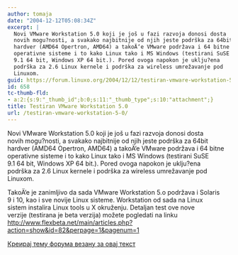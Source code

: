 ```yaml
---
author: tomaja
date: "2004-12-12T05:08:34Z"
excerpt: |
  Novi VMware Workstation 5.0 koji je još u fazi razvoja donosi dosta
  novih mogu?nosti, a svakako najbitnije od njih jeste podrška za 64bit
  hardver (AMD64 Opertron, AMD64) a takoÄ‘e VMware podržava i 64 bitne
  operativne sisteme i to kako Linux tako i MS Windows (testirani SuSE
  9.1 64 bit, Windows XP 64 bit.). Pored ovoga napokon je uklju?ena
  podrška za 2.6 Linux kernele i podrška za wireless umrežavanje pod
  Linuxom.
guid: https://forum.linuxo.org/2004/12/12/testiran-vmware-workstation-5-0/
id: 658
tc-thumb-fld:
- a:2:{s:9:"_thumb_id";b:0;s:11:"_thumb_type";s:10:"attachment";}
title: Testiran VMware Workstation 5.0
url: /testiran-vmware-workstation-5-0/
---
```

Novi VMware Workstation 5.0 koji je još u fazi razvoja donosi dosta  
novih mogu?nosti, a svakako najbitnije od njih jeste podrška za 64bit  
hardver (AMD64 Opertron, AMD64) a takoÄ‘e VMware podržava i 64 bitne  
operativne sisteme i to kako Linux tako i MS Windows (testirani SuSE  
9.1 64 bit, Windows XP 64 bit.). Pored ovoga napokon je uklju?ena  
podrška za 2.6 Linux kernele i podrška za wireless umrežavanje pod  
Linuxom.<!--break-->

TakoÄ‘e je zanimljivo da sada VMware Workstation 5.o podržava i Solaris  
9 i 10, kao i sve novije Linux sisteme. Workstation od sada na Linux  
sistem instalira Linux tools u X okruženju. Detaljan test ove nove  
verzije (testirana je beta verzija) možete pogledati na linku <a
target="_blank"
href="http://www.flexbeta.net/main/articles.php?action=show&id=82&perpage=1&pagenum=1">http://www.flexbeta.net/main/articles.php?action=show&id=82&perpage=1&pagenum=1</a>

[Креирај тему форума везану за овај текст](https://linuxo.org/nova-tema-na-forumu/?se_pid=658)